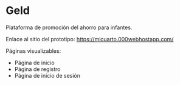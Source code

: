 # Geld
Plataforma de promoción del ahorro para infantes.

Enlace al sitio del prototipo:
https://micuarto.000webhostapp.com/

Páginas visualizables:
- Página de inicio
- Página de registro
- Página de inicio de sesión
